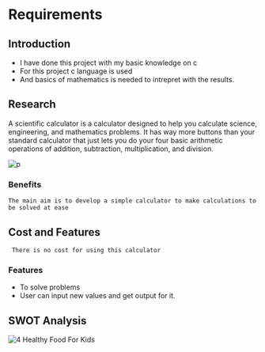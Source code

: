 # Requirements

## Introduction
* I have done this project with my basic knowledge on c 
* For this project c language is used 
* And basics of mathematics is needed to intrepret with the results.

## Research
 A scientific calculator is a calculator designed to help you calculate science, engineering, and mathematics problems. It has way more buttons than your standard calculator that just lets you do your four basic arithmetic operations of addition, subtraction, multiplication, and division.
 
 ![p](https://user-images.githubusercontent.com/80033796/161132371-0909830a-c8b4-4cd8-ada5-23b848b9c0f8.jpg)
 
 ### Benefits
    The main aim is to develop a simple calculator to make calculations to be solved at ease
    
 ## Cost and Features
     There is no cost for using this calculator
 ### Features
 * To solve problems
 * User can input new  values and get output for it.
 
 ## SWOT Analysis
 
 
![4 Healthy Food For Kids](https://user-images.githubusercontent.com/80033796/161133710-31851734-10ef-43bb-9976-79398ef65c0e.jpg)
 

